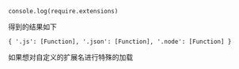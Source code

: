 ```$xslt
console.log(require.extensions)
```
得到的结果如下
```
{ '.js': [Function], '.json': [Function], '.node': [Function] }
```
如果想对自定义的扩展名进行特殊的加载